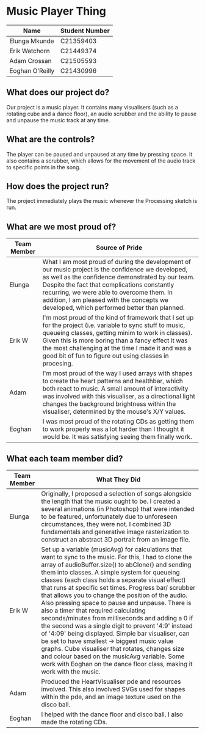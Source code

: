 # Music Player Thing
 
| Name | Student Number |
| ----------- | ----------- |
| Elunga Mkunde | C21359403 |
| Erik Watchorn | C21449374 |
| Adam Crossan | C21505593 |
| Eoghan O’Reilly | C21430996 |
 
## What does our project do?
Our project is a music player. It contains many visualisers (such as a rotating cube and a dance floor), an audio scrubber and the ability to pause and unpause the music track at any time.

## What are the controls?
The player can be paused and unpaused at any time by pressing space. It also contains a scrubber, which allows for the movement of the audio track to specific points in the song.

## How does the project run?
The project immediately plays the music whenever the Processing sketch is run.

## What are we most proud of?
| Team Member | Source of Pride |
| ----------- | ----------- |
| Elunga |  What I am most proud of during the development of our music project is the confidence we developed, as well as the confidence demonstrated by our team. Despite the fact that complications constantly recurring, we were able to overcome them. In addition, I am pleased with the concepts we developed, which performed better than planned. |
| Erik W | I'm most proud of the kind of framework that I set up for the project (i.e. variable to sync stuff to music, queueing classes, getting minim to work in classes). Given this is more boring than a fancy effect it was the most challenging at the time I made it and was a good bit of fun to figure out using classes in procesing. |
| Adam | I'm most proud of the way I used arrays with shapes to create the heart patterns and healthbar, which both react to music. A small amount of interactivity was involved with this visualiser, as a directional light changes the background brightness within the visualiser, determined by the mouse's X/Y values.  | 
| Eoghan | I was most proud of the rotating CDs as getting them to work properly was a lot harder than I thought it would be. It was satisfying seeing them finally work. | 

## What each team member did?
| Team Member | What They Did |
| ----------- | ----------- |
| Elunga | Originally, I proposed a selection of songs alongside the length that the music ought to be. I created a several animations (in Photoshop) that were intended to be featured, unfortunately due to unforeseen circumstances, they were not. I combined 3D fundamentals and generative image rasterization to construct an abstract 3D portrait from an image file. |
| Erik W | Set up a variable (musicAvg) for calculations that want to sync to the music. For this, I had to clone the array of audioBuffer.size() to abClone() and sending them into classes. A simple system for queueing classes (each class holds a separate visual effect) that runs at specific set times. Progress bar/ scrubber that allows you to change the position of the audio. Also pressing space to pause and unpause. There is also a timer that required calculating seconds/minutes from milliseconds and adding a 0 if the second was a single digit to prevent '4:9' instead of '4:09' being displayed. Simple bar visualiser, can be set to have smallest -> biggest music value graphs. Cube visualiser that rotates, changes size and colour based on the musicAvg variable. Some work with Eoghan on the dance floor class, making it work with the music. |
| Adam | Produced the HeartVisualiser pde and resources involved. This also involved SVGs used for shapes within the pde, and an image texture used on the disco ball. |
| Eoghan | I helped with the dance floor and disco ball. I also made the rotating CDs. |
